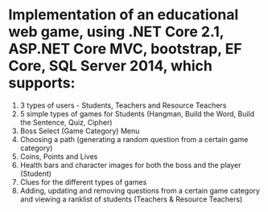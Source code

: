 # Implementation of an educational web game, using .NET Core 2.1, ASP.NET Core MVC, bootstrap, EF Core, SQL Server 2014, which supports:
1. 3 types of users - Students, Teachers and Resource Teachers
2. 5 simple types of games for Students (Hangman, Build the Word, Build the Sentence, Quiz, Cipher)
3. Boss Select (Game Category) Menu 
4. Choosing a path (generating a random question from a certain game category)
5. Coins, Points and Lives
6. Health bars and character images for both the boss and the player (Student)
7. Clues for the different types of games
8. Adding, updating and removing questions from a certain game category and viewing a ranklist of students (Teachers & Resource Teachers)
